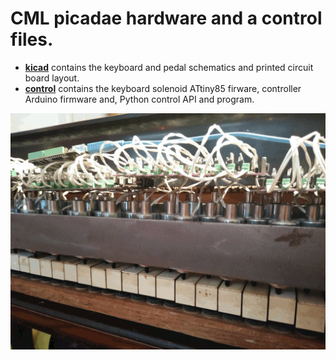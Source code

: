 # CML picadae hardware and a control files.

- [__kicad__](kicad/README.md) contains the keyboard and pedal schematics and printed circuit board layout.
- [__control__](control/README.md) contains the keyboard solenoid ATtiny85 firware, controller Arduino firmware and, Python control API and program.

![Picadae](picadae_solenoids_closeup_20191012_2.jpg)

